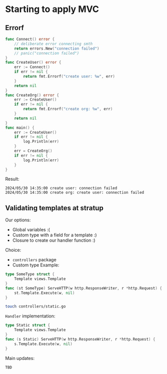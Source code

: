 # Starting to apply MVC

## Errorf

```go
func Connect() error {
	// deliberate error connecting smth
	return errors.New("connection failed")
	// panic("connection failed")
}
func CreateUser() error {
	err := Connect()
	if err != nil {
		return fmt.Errorf("create user: %w", err)
	}
	return nil
}
func CreateOrg() error {
	err := CreateUser()
	if err != nil {
		return fmt.Errorf("create org: %w", err)
	}
	return nil
}
func main() {
	err := CreateUser()
	if err != nil {
		log.Println(err)
	}
	err = CreateOrg()
	if err != nil {
		log.Println(err)
	}
}
```
Result:
```
2024/05/30 14:35:00 create user: connection failed
2024/05/30 14:35:00 create org: create user: connection failed
```

## Validating templates at stratup

Our options:
* Global variables :(
* Custom type with a field for a template :)
* Closure to create our handler function :)

Choice: 
* `controllers` package 
* Custom type 
Example:
```go
type SomeType struct {
	Template views.Template
}
func (st SomeType) ServeHTTP(w http.ResponseWriter, r *http.Request) {
	st.Template.Execute(w, nil)
}
```

```sh
touch controllers/static.go
```
`Handler` implementation:  
```go
type Static struct {
	Template views.Template
}
func (s Static) ServeHTTP(w http.ResponseWriter, r *http.Request) {
	s.Template.Execute(w, nil)
}
```
Main updates:
```go
TBD